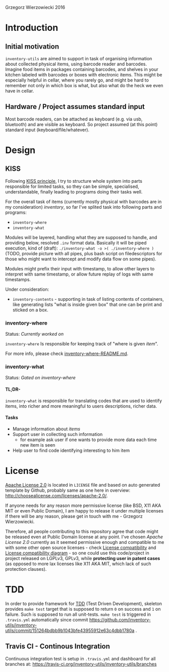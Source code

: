 Grzegorz Wierzowiecki 2016

# Introduction

## Initial motivation

`inventory-utils` are aimed to support in task of organising information about collected physical items, using barcode reader and barcodes. Imagine food items in packages containing barcodes, and shelves in your kitchen labeled with barcodes or boxes with electronic items. This might be especially helpful in cellar, where you rarely go, and might be hard to remember not only in which box is what, but also what do the heck we even have in cellar.

## Hardware / Project assumes standard input

Most barcode readers, can be attached as keyboard (e.g. via usb, bluetooth) and are visible as keyboard. So project assumed (at this point) standard input (keyboard/file/whatever).

# Design

## KISS

Following [KISS principle], I try to structure whole system into parts responsible for limited tasks, so they can be simple, specialised, understandable, finally leading to programs doing their tasks well.

For the overall task of items (currently mostly physical with barcodes are in my consideration) *inventory*, so far I've splited task into following parts and programs:

* `inventory-where`
* `inventory-what`

Modules will be layered, handling what they are supposed to handle, and providing below, resolved `.inv` format data. Basically it will be piped execution, kind of (draft): `./inventory-what -o >( ./inventory-where )` (TODO, provide picture with all pipes, plus bash script on filedescriptors for those who might want to intercept and modify data flow on some pipes).

Modules might prefix their input with timestamp, to allow other layers to interpret with same timestamp, or allow future replay of logs with same timestamps.

Under consideration:

* `inventory-contents` - supporting in task of listing contents of containers, like generating lists "what is inside given box" that one can be print and sticked on a box.

### inventory-where

Status: *Currently worked on*

`inventory-where` Is responsible for keeping track of "where is given *item*".

For more info, please check [inventory-where-README.md].

### inventory-what

Status: *Gated on inventory-where*

#### TL;DR-

`inventory-what` is responsible for translating codes that are used to identify items, into richer and more meaningful to users descriptions, richer data.

#### Tasks

* Manage information about *items*
* Support user in collecting such information
  * for example ask user if one wants to provide more data each time new item is seen
* Help user to find code identifying interesting to him item

# License

[Apache License 2.0] is located in `LICENSE` file and based on auto generated template by Github, probably same as one here in overview: http://choosealicense.com/licenses/apache-2.0/.

If anyone needs for any reason more permissive license (like BSD, X11 AKA MIT or even Public Domain), I am happy to release it under multiple licenses if there will be any reason, please get in touch with me - Grzegorz Wierzowiecki.

Therefore, all people contributing to this repository agree that code might be released even at Public Domain license at any point. I've chosen *Apache License 2.0* currently as it seemed permissive enough and compatible to me with some other open source licenses - check [License compatibility] and [License compatibility diagram] - so one could use this code/project in project released on LGPLv3, GPLv3, while **protecting user in patent cases** (as opposed to more lax licenses like X11 AKA MIT, which lack of such protection clauses).

[Apache License 2.0]: http://www.apache.org/licenses/LICENSE-2.0.html

# TDD

In order to provide framework for [TDD] (Test Driven Development), skeleton provides `make test` target that is supposed to return `0` on success and `1` on failure. Such is supposed to run all unit-tests. `make test` is triggered in `.travis.yml` automatically since commit https://github.com/inventory-utils/inventory-utils/commit/151264bdbb9b1043bfe43955912e63c4dbb1780a .

## Travis CI - Continous Integration

Continuous integration test is setup in `.travis.yml` and dashboard for all branches at: https://travis-ci.org/inventory-utils/inventory-utils/branches

[ISO 8601]: https://en.wikipedia.org/wiki/ISO_8601
[KISS principle]: https://en.wikipedia.org/wiki/KISS_principle
[License compatibility diagram]: https://en.wikipedia.org/wiki/File:Floss-license-slide-image.png
[License compatibility]: https://en.wikipedia.org/wiki/License_compatibility
[TDD]: https://en.wikipedia.org/wiki/Test-driven_development
[Tree (graph theory)]: https://en.wikipedia.org/wiki/Tree_(graph_theory)
[inventory-where-README.md]: https://github.com/inventory-utils/inventory-utils/blob/master/docs/inventory-where-README.md
